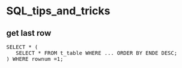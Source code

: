 # SQL_tips_and_tricks

## get last row

<pre>
SELECT * (
   SELECT * FROM t_table WHERE ... ORDER BY ENDE DESC;
) WHERE rownum =1;

</pre>
